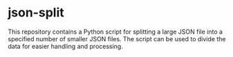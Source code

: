 # json-split
This repository contains a Python script for splitting a large JSON file into a specified number of smaller JSON files. The script can be used to divide the data for easier handling and processing.
